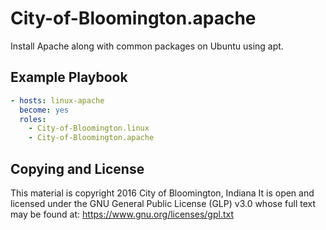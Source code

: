 City-of-Bloomington.apache
=========

Install Apache along with common packages on Ubuntu using apt.

Example Playbook
----------------
```yml
- hosts: linux-apache
  become: yes
  roles:
    - City-of-Bloomington.linux
    - City-of-Bloomington.apache
```

Copying and License
-------
This material is copyright 2016 City of Bloomington, Indiana
It is open and licensed under the GNU General Public License (GLP) v3.0 whose full text may be found at:
https://www.gnu.org/licenses/gpl.txt
